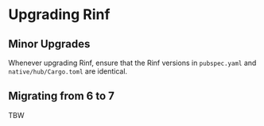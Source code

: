 # Upgrading Rinf

## Minor Upgrades

Whenever upgrading Rinf, ensure that the Rinf versions in `pubspec.yaml` and `native/hub/Cargo.toml` are identical.

## Migrating from 6 to 7

TBW

